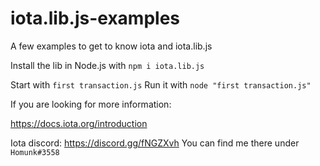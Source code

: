 # iota.lib.js-examples
A few examples to get to know iota and iota.lib.js
 
Install the lib in Node.js with `npm i iota.lib.js`

Start with `first transaction.js`
Run it with `node "first transaction.js"`

If you are looking for more information:

https://docs.iota.org/introduction

Iota discord: https://discord.gg/fNGZXvh
 You can find me there under `Homunk#3558`
